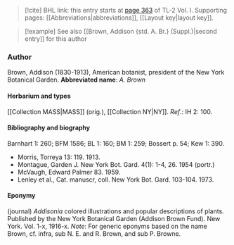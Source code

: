 > [!cite] BHL link: this entry starts at [page 363](https://www.biodiversitylibrary.org/page/33120494) of TL-2 Vol. I.
> Supporting pages: [[Abbreviations|abbreviations]], [[Layout key|layout key]].

> [!example] See also [[Brown, Addison {std. A. Br.} (Suppl.)|second entry]] for this author

### Author

Brown, Addison (1830-1913), American botanist, president of the New York Botanical Garden. 
**Abbreviated name**: *A. Brown*

#### Herbarium and types

[[Collection MASS|MASS]] (orig.), [[Collection NY|NY]].
*Ref*.: IH 2: 100.

#### Bibliography and biography

Barnhart 1: 260; BFM 1586; BL 1: 160; BM 1: 259; Bossert p. 54; Kew 1: 390.
- Morris, Torreya 13: 119. 1913.
- Montague, Garden J. New York Bot. Gard. 4(1): 1-4, 26. 1954 (portr.)
- McVaugh, Edward Palmer 83. 1959.
- Lenley et al., Cat. manuscr, coll. New York Bot. Gard. 103-104. 1973.

#### Eponymy

(journal) *Addisonia* colored illustrations and popular descriptions of plants. Published by the New York Botanical Garden (Addison Brown Fund). New York. Vol. 1-x, 1916-x. *Note*: For generic eponyms based on the name Brown, cf. infra, sub N. E. and R. Brown, and sub P. Browne.


